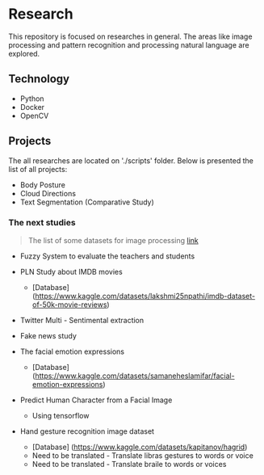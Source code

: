 # Research

This repository is focused on researches in general. The areas like image processing and pattern recognition and processing natural language are explored.

## Technology

- Python
- Docker
- OpenCV

## Projects

The all researches are located on './scripts' folder. Below is presented the list of all projects:

- Body Posture
- Cloud Directions
- Text Segmentation (Comparative Study)

### The next studies

> The list of some datasets for image processing [link](https://paperswithcode.com/datasets?task=image-classification&page=5)

- Fuzzy System to evaluate the teachers and students

- PLN Study about IMDB movies
    - [Database] (https://www.kaggle.com/datasets/lakshmi25npathi/imdb-dataset-of-50k-movie-reviews)

- Twitter Multi - Sentimental extraction

- Fake news study

- The facial emotion expressions
    - [Database] (https://www.kaggle.com/datasets/samaneheslamifar/facial-emotion-expressions)

- Predict Human Character from a Facial Image
    - Using tensorflow

- Hand gesture recognition image dataset
    - [Database] (https://www.kaggle.com/datasets/kapitanov/hagrid)
    - Need to be translated - Translate libras gestures to words or voice
    - Need to be translated - Translate braile to words or voices
